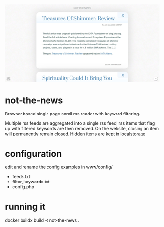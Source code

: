 ![image](screenshot.jpg)

# not-the-news
Browser based single page scroll rss reader with keyword filtering.

Multiple rss feeds are aggregated into a single rss feed, rss items that flag up with filtered keywords are then removed.
On the website, closing an item will permanently remain closed. Hidden items are kept in localstorage

# configuration

edit and rename the config examples in
www/config/
- feeds.txt
- filter_keywords.txt
- config.php

# running it
docker buildx build -t not-the-news .
